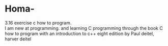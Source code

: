 # Homa-
3.16 exercise c how to program.  
I am new at programming. and learning C programming through the book 
C how to program with an introduction to c++
eight edition by Paul deitel, harver deitel

